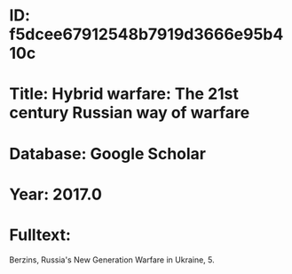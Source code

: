 # ID: f5dcee67912548b7919d3666e95b410c
# Title: Hybrid warfare: The 21st century Russian way of warfare
# Database: Google Scholar
# Year: 2017.0
# Fulltext:
Berzins, Russia's New Generation Warfare in Ukraine, 5.
  